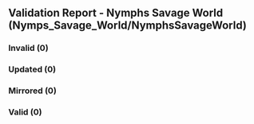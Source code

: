 ## Validation Report - Nymphs Savage World (Nymps_Savage_World/NymphsSavageWorld)


### Invalid (0)
### Updated (0)
### Mirrored (0)
### Valid (0)
